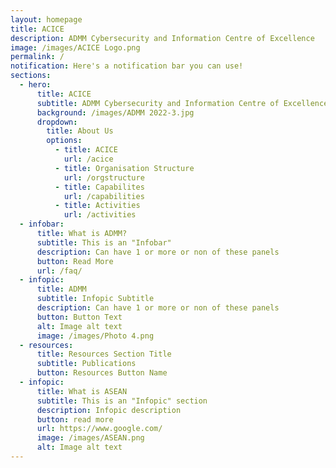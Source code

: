 ```yaml
---
layout: homepage
title: ACICE
description: ADMM Cybersecurity and Information Centre of Excellence
image: /images/ACICE Logo.png
permalink: /
notification: Here's a notification bar you can use!
sections:
  - hero:
      title: ACICE
      subtitle: ADMM Cybersecurity and Information Centre of Excellence
      background: /images/ADMM 2022-3.jpg
      dropdown:
        title: About Us
        options:
          - title: ACICE
            url: /acice
          - title: Organisation Structure
            url: /orgstructure
          - title: Capabilites
            url: /capabilities
          - title: Activities
            url: /activities
  - infobar:
      title: What is ADMM?
      subtitle: This is an "Infobar"
      description: Can have 1 or more or non of these panels
      button: Read More
      url: /faq/
  - infopic:
      title: ADMM
      subtitle: Infopic Subtitle
      description: Can have 1 or more or non of these panels
      button: Button Text
      alt: Image alt text
      image: /images/Photo 4.png
  - resources:
      title: Resources Section Title
      subtitle: Publications
      button: Resources Button Name
  - infopic:
      title: What is ASEAN
      subtitle: This is an "Infopic" section
      description: Infopic description
      button: read more
      url: https://www.google.com/
      image: /images/ASEAN.png
      alt: Image alt text
---
```

